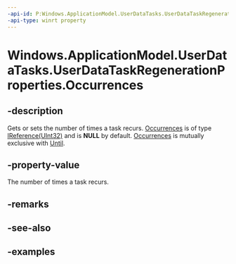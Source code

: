 ```yaml
---
-api-id: P:Windows.ApplicationModel.UserDataTasks.UserDataTaskRegenerationProperties.Occurrences
-api-type: winrt property
---
```


<!-- Property syntax.
public IReference<int> Occurrences { get;  set; }
-->

# Windows.ApplicationModel.UserDataTasks.UserDataTaskRegenerationProperties.Occurrences

## -description
Gets or sets the number of times a task recurs. [Occurrences](userdatataskregenerationproperties_occurrences.md) is of type [IReference(UInt32)](../windows.foundation/ireference_1.md) and is **NULL** by default. [Occurrences](userdatataskregenerationproperties_occurrences.md) is mutually exclusive with [Until](userdatataskregenerationproperties_until.md).

## -property-value
The number of times a task recurs.

## -remarks

## -see-also

## -examples
